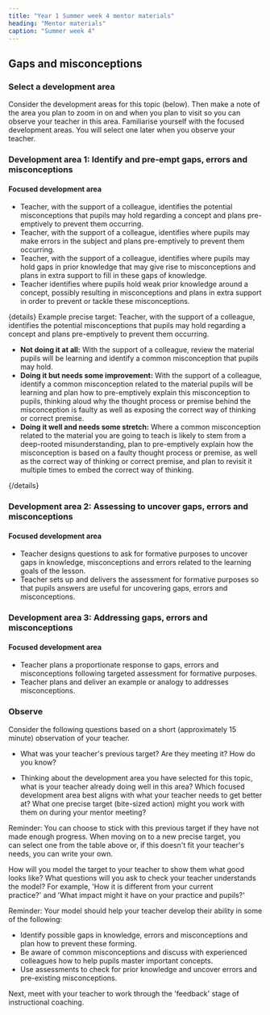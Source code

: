 ```yaml
---
title: "Year 1 Summer week 4 mentor materials"
heading: "Mentor materials"
caption: "Summer week 4"
---
```


## Gaps and misconceptions

### Select a development area

Consider the development areas for this topic (below). Then make a note of the area you plan to zoom in on and when you plan to visit so you can observe your teacher in this area. Familiarise yourself with the focused development areas. You will select one later when you observe your teacher.

### Development area 1: Identify and pre-empt gaps, errors and misconceptions

#### Focused development area

- Teacher, with the support of a colleague, identifies the potential misconceptions that pupils may hold regarding a concept and plans pre-emptively to prevent them occurring.
- Teacher, with the support of a colleague, identifies where pupils may make errors in the subject and plans pre-emptively to prevent them occurring.
- Teacher, with the support of a colleague, identifies where pupils may hold gaps in prior knowledge that may give rise to misconceptions and plans in extra support to fill in these gaps of knowledge.
- Teacher identifies where pupils hold weak prior knowledge around a concept, possibly resulting in misconceptions and plans in extra support in order to prevent or tackle these misconceptions.

{details}
Example precise target: Teacher, with the support of a colleague, identifies the potential misconceptions that pupils may hold regarding a concept and plans pre-emptively to prevent them occurring.

- **Not doing it at all:** With the support of a colleague, review the material pupils will be learning and identify a common misconception that pupils may hold.
- **Doing it but needs some improvement:** With the support of a colleague, identify a common misconception related to the material pupils will be learning and plan how to pre-emptively explain this misconception to pupils, thinking aloud why the thought process or premise behind the misconception is faulty as well as exposing the correct way of thinking or correct premise.
- **Doing it well and needs some stretch:** Where a common misconception related to the material you are going to teach is likely to stem from a deep-rooted misunderstanding, plan to pre-emptively explain how the misconception is based on a faulty thought process or premise, as well as the correct way of thinking or correct premise, and plan to revisit it multiple times to embed the correct way of thinking.

{/details}

### Development area 2: Assessing to uncover gaps, errors and misconceptions

#### Focused development area

- Teacher designs questions to ask for formative purposes to uncover gaps in knowledge, misconceptions and errors related to the learning goals of the lesson.
- Teacher sets up and delivers the assessment for formative purposes so that pupils answers are useful for uncovering gaps, errors and misconceptions.

### Development area 3: Addressing gaps, errors and misconceptions

#### Focused development area

- Teacher plans a proportionate response to gaps, errors and misconceptions following targeted assessment for formative purposes.
- Teacher plans and deliver an example or analogy to addresses misconceptions.

### Observe

Consider the following questions based on a short (approximately 15 minute) observation of your teacher.

- What was your teacher's previous target? Are they meeting it? How do you know?

- Thinking about the development area you have selected for this topic, what is your teacher already doing well in this area? Which focused development area best aligns with what your teacher needs to get better at? What one precise target (bite-sized action) might you work with them on during your mentor meeting?

Reminder: You can choose to stick with this previous target if they have not made enough progress. When moving on to a new precise target, you can select one from the table above or, if this doesn't fit your teacher's needs, you can write your own.

How will you model the target to your teacher to show them what good looks like? What questions will you ask to check your teacher understands the model? For example, 'How it is different from your current practice?' and 'What impact might it have on your practice and pupils?'

Reminder: Your model should help your teacher develop their ability in some of the following:

- Identify possible gaps in knowledge, errors and misconceptions and plan how to prevent these forming.
- Be aware of common misconceptions and discuss with experienced colleagues how to help pupils master important concepts.
- Use assessments to check for prior knowledge and uncover errors and pre-existing misconceptions.

Next, meet with your teacher to work through the 'feedback' stage of instructional coaching.
